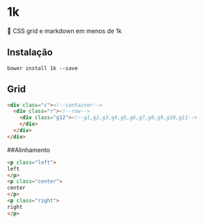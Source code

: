 # 1k
:balloon: CSS grid e markdown em menos de 1k

## Instalação

`bower install 1k --save`

## Grid

```html
<div class="c"><!--container-->
  <div class="r"><!--row-->
    <div class="g12"><!--g1,g2,g3,g4,g5,g6,g7,g8,g9,g10,g11-->
    </div>
  </div>
</div>

```
##Alinhamento

```html
<p class="left">
left
</p>
<p class="center">
center
</p>
<p class="right">
right
</p>
```
